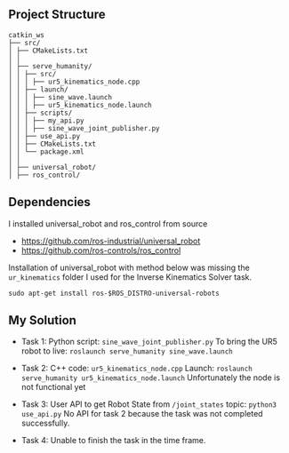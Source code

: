 ## Project Structure

```
catkin_ws
├── src/
│ ├── CMakeLists.txt
│ │
│ ├── serve_humanity/
│ │ ├── src/
│ │ │ ├── ur5_kinematics_node.cpp
│ │ ├── launch/
│ │ │ ├── sine_wave.launch
│ │ │ ├── ur5_kinematics_node.launch
│ │ ├── scripts/
│ │ │ ├── my_api.py
│ │ │ ├── sine_wave_joint_publisher.py
│ │ ├── use_api.py
│ │ ├── CMakeLists.txt
│ │ └── package.xml
│ │
│ ├── universal_robot/
│ ├── ros_control/
```

##  Dependencies
I installed universal_robot and ros_control from source
	
- https://github.com/ros-industrial/universal_robot
- https://github.com/ros-controls/ros_control

Installation of universal_robot with method below was missing the `ur_kinematics` folder I used for the Inverse Kinematics Solver task.

`sudo apt-get install ros-$ROS_DISTRO-universal-robots` 

## My Solution

- Task 1:
  Python script: `sine_wave_joint_publisher.py`
  To bring the UR5 robot to live:  `roslaunch serve_humanity sine_wave.launch`
  
- Task 2:
  C++ code: `ur5_kinematics_node.cpp`
  Launch: `roslaunch serve_humanity ur5_kinematics_node.launch`
  Unfortunately the node is not functional yet

- Task 3:
  User API to get Robot State from `/joint_states` topic: `python3 use_api.py` 
  No API for task 2 because the task was not completed successfully.

- Task 4:
  Unable to finish the task in the time frame. 

